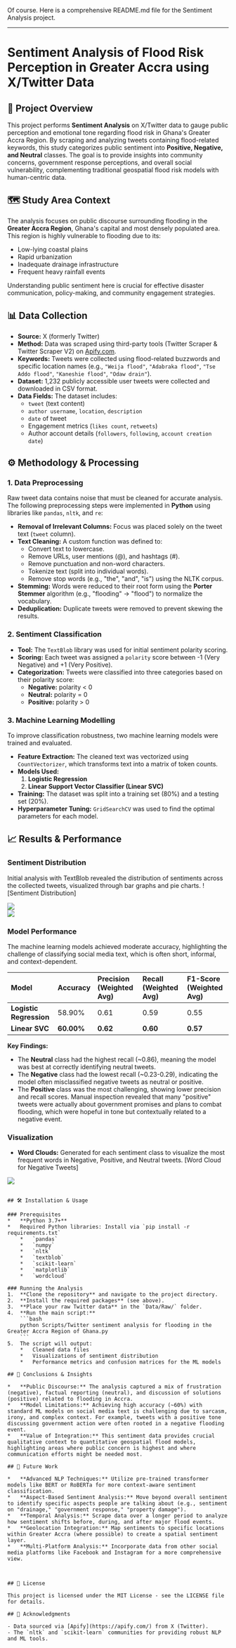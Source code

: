 Of course. Here is a comprehensive README.md file for the Sentiment Analysis project.

---

# Sentiment Analysis of Flood Risk Perception in Greater Accra using X/Twitter Data

## 📖 Project Overview

This project performs **Sentiment Analysis** on X/Twitter data to gauge public perception and emotional tone regarding flood risk in Ghana's Greater Accra Region. By scraping and analyzing tweets containing flood-related keywords, this study categorizes public sentiment into **Positive, Negative, and Neutral** classes. The goal is to provide insights into community concerns, government response perceptions, and overall social vulnerability, complementing traditional geospatial flood risk models with human-centric data.

## 🗺️ Study Area Context

The analysis focuses on public discourse surrounding flooding in the **Greater Accra Region**, Ghana's capital and most densely populated area. This region is highly vulnerable to flooding due to its:
*   Low-lying coastal plains
*   Rapid urbanization
*   Inadequate drainage infrastructure
*   Frequent heavy rainfall events

Understanding public sentiment here is crucial for effective disaster communication, policy-making, and community engagement strategies.

## 📊 Data Collection

*   **Source:** X (formerly Twitter)
*   **Method:** Data was scraped using third-party tools (Twitter Scraper & Twitter Scraper V2) on [Apify.com](https://www.apify.com/).
*   **Keywords:** Tweets were collected using flood-related buzzwords and specific location names (e.g., `"Weija flood"`, `"Adabraka flood"`, `"Tse Addo flood"`, `"Kaneshie flood"`, `"Odaw drain"`).
*   **Dataset:** 1,232 publicly accessible user tweets were collected and downloaded in CSV format.
*   **Data Fields:** The dataset includes:
    *   `tweet` (text content)
    *   `author username`, `location`, `description`
    *   `date` of tweet
    *   Engagement metrics (`likes count`, `retweets`)
    *   Author account details (`followers`, `following`, `account creation date`)

## ⚙️ Methodology & Processing

### 1. Data Preprocessing
Raw tweet data contains noise that must be cleaned for accurate analysis. The following preprocessing steps were implemented in **Python** using libraries like `pandas`, `nltk`, and `re`:

*   **Removal of Irrelevant Columns:** Focus was placed solely on the tweet text (`tweet` column).
*   **Text Cleaning:** A custom function was defined to:
    *   Convert text to lowercase.
    *   Remove URLs, user mentions (@), and hashtags (#).
    *   Remove punctuation and non-word characters.
    *   Tokenize text (split into individual words).
    *   Remove stop words (e.g., "the", "and", "is") using the NLTK corpus.
*   **Stemming:** Words were reduced to their root form using the **Porter Stemmer** algorithm (e.g., "flooding" -> "flood") to normalize the vocabulary.
*   **Deduplication:** Duplicate tweets were removed to prevent skewing the results.

### 2. Sentiment Classification
*   **Tool:** The `TextBlob` library was used for initial sentiment polarity scoring.
*   **Scoring:** Each tweet was assigned a `polarity` score between -1 (Very Negative) and +1 (Very Positive).
*   **Categorization:** Tweets were classified into three categories based on their polarity score:
    *   **Negative:** polarity < 0
    *   **Neutral:** polarity = 0
    *   **Positive:** polarity > 0

### 3. Machine Learning Modelling
To improve classification robustness, two machine learning models were trained and evaluated.

*   **Feature Extraction:** The cleaned text was vectorized using `CountVectorizer`, which transforms text into a matrix of token counts.
*   **Models Used:**
    1.  **Logistic Regression**
    2.  **Linear Support Vector Classifier (Linear SVC)**
*   **Training:** The dataset was split into a training set (80%) and a testing set (20%).
*   **Hyperparameter Tuning:** `GridSearchCV` was used to find the optimal parameters for each model.

## 📈 Results & Performance

### Sentiment Distribution
Initial analysis with TextBlob revealed the distribution of sentiments across the collected tweets, visualized through bar graphs and pie charts.
![Sentiment Distribution]
<div>
  <img src="https://raw.githubusercontent.com/frankraDIUM/Sentiment-Analysis-X-Twitter-data/refs/heads/main/Distribution%20of%20Sentiments%201.jpg"/>
</div>

<div>
  <img src="https://raw.githubusercontent.com/frankraDIUM/Sentiment-Analysis-X-Twitter-data/refs/heads/main/Distribution%20of%20Sentiments%202.jpg"/>
</div>

### Model Performance
The machine learning models achieved moderate accuracy, highlighting the challenge of classifying social media text, which is often short, informal, and context-dependent.

| Model | Accuracy | Precision (Weighted Avg) | Recall (Weighted Avg) | F1-Score (Weighted Avg) |
| :--- | :--- | :--- | :--- | :--- |
| **Logistic Regression** | 58.90% | 0.61 | 0.59 | 0.55 |
| **Linear SVC** | **60.00%** | **0.62** | **0.60** | **0.57** |

**Key Findings:**
*   The **Neutral** class had the highest recall (~0.86), meaning the model was best at correctly identifying neutral tweets.
*   The **Negative** class had the lowest recall (~0.23-0.29), indicating the model often misclassified negative tweets as neutral or positive.
*   The **Positive** class was the most challenging, showing lower precision and recall scores. Manual inspection revealed that many "positive" tweets were actually about government promises and plans to combat flooding, which were hopeful in tone but contextually related to a negative event.

### Visualization
*   **Word Clouds:** Generated for each sentiment class to visualize the most frequent words in Negative, Positive, and Neutral tweets.
[Word Cloud for Negative Tweets]
<div>
  <img src="https://raw.githubusercontent.com/frankraDIUM/Sentiment-Analysis-X-Twitter-data/refs/heads/main/Visualization%20of%20Tweets.jpg"/>
</div>

```

## 🛠️ Installation & Usage

### Prerequisites
*   **Python 3.7+**
*   Required Python libraries: Install via `pip install -r requirements.txt`
    *   `pandas`
    *   `numpy`
    *   `nltk`
    *   `textblob`
    *   `scikit-learn`
    *   `matplotlib`
    *   `wordcloud`

### Running the Analysis
1.  **Clone the repository** and navigate to the project directory.
2.  **Install the required packages** (see above).
3.  **Place your raw Twitter data** in the `Data/Raw/` folder.
4.  **Run the main script:**
    ```bash
    python Scripts/Twitter sentiment analysis for flooding in the Greater Accra Region of Ghana.py
    ```
5.  The script will output:
    *   Cleaned data files
    *   Visualizations of sentiment distribution
    *   Performance metrics and confusion matrices for the ML models

## 🎯 Conclusions & Insights

*   **Public Discourse:** The analysis captured a mix of frustration (negative), factual reporting (neutral), and discussion of solutions (positive) related to flooding in Accra.
*   **Model Limitations:** Achieving high accuracy (~60%) with standard ML models on social media text is challenging due to sarcasm, irony, and complex context. For example, tweets with a positive tone discussing government action were often rooted in a negative flooding event.
*   **Value of Integration:** This sentiment data provides crucial qualitative context to quantitative geospatial flood models, highlighting areas where public concern is highest and where communication efforts might be needed most.

## 🔮 Future Work

*   **Advanced NLP Techniques:** Utilize pre-trained transformer models like BERT or RoBERTa for more context-aware sentiment classification.
*   **Aspect-Based Sentiment Analysis:** Move beyond overall sentiment to identify specific aspects people are talking about (e.g., sentiment on "drainage," "government response," "property damage").
*   **Temporal Analysis:** Scrape data over a longer period to analyze how sentiment shifts before, during, and after major flood events.
*   **Geolocation Integration:** Map sentiments to specific locations within Greater Accra (where possible) to create a spatial sentiment layer.
*   **Multi-Platform Analysis:** Incorporate data from other social media platforms like Facebook and Instagram for a more comprehensive view.



## 📄 License

This project is licensed under the MIT License - see the LICENSE file for details.

## 🙏 Acknowledgments

- Data sourced via [Apify](https://apify.com/) from X (Twitter).
- The `nltk` and `scikit-learn` communities for providing robust NLP and ML tools.
